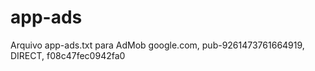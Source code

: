 # app-ads
Arquivo app-ads.txt para AdMob
google.com, pub-9261473761664919, DIRECT, f08c47fec0942fa0
